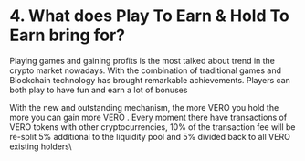 # 4. What does Play To Earn & Hold To Earn bring for?

Playing games and gaining profits is the most talked about trend in the crypto market nowadays. With the combination of traditional games and Blockchain technology has brought remarkable achievements. Players can both play to have fun and earn a lot of bonuses

With the new and outstanding mechanism, the more VERO you hold the more you can gain more VERO . Every moment there have  transactions of VERO tokens with other cryptocurrencies, 10% of the transaction fee will be re-split 5% additional to the liquidity pool and 5% divided back to all VERO existing holders\
